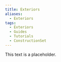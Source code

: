```yaml
---
title: Exteriors
aliases:
  - Exteriors
tags:
  - Exteriors
  - Guides
  - Tutorials
  - ConstructionSet
---
```

This text is a placeholder.